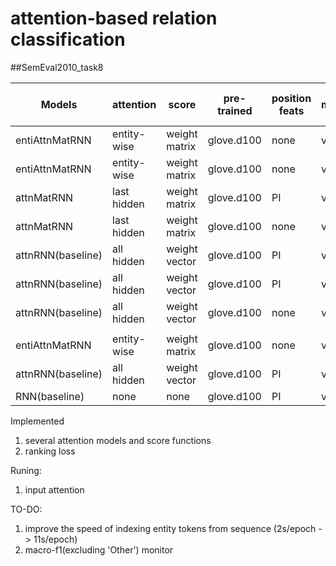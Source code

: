 # attention-based relation classification


##SemEval2010_task8

|Models|attention|score|pre-trained|position feats|monitor|batch size| official macro-F1|checkpoint|random search| speed|
|------|---------|-----|-----------|---------------|-------|----------|------------------|----------|--------------|-----|
|entiAttnMatRNN|entity-wise|weight matrix|glove.d100|none|val_acc|32| 81.43% |epoch|200|11s/epoch|
|entiAttnMatRNN|entity-wise|weight matrix|glove.d100|none|val_acc|32| 82.70% |step|1|210s/epoch|
|attnMatRNN|last hidden|weight matrix|glove.d100|PI|val_acc|32| 80.93%|epoch|200|
|attnMatRNN|last hidden|weight matrix|glove.d100|none|val_acc|32| 68.83%|epoch|200|
|attnRNN(baseline)|all hidden|weight vector|glove.d100|PI|val_acc|32| 80.59%|epoch|200|3s/epoch|
|attnRNN(baseline)|all hidden|weight vector|glove.d100|PI|val_acc|32| 82.49%(84.0%)|step|1|10s/epoch|
|attnRNN(baseline)|all hidden|weight vector|glove.d100|none|val_acc|32|70.90%|epoch|200|3s/epoch|
||||||||||||
|entiAttnMatRNN|entity-wise|weight matrix|glove.d100|none|val_acc|32| 83.26% |10steps|200|30s/epoch|
|attnRNN(baseline)|all hidden|weight vector|glove.d100|PI|val_acc|32|82.97%|10steps|200|12s/epoch|
|RNN(baseline)|none|none|glove.d100|PI|val_acc|32| 81.87% |10steps|200|9s/epoch|

Implemented
1) several attention models and score functions
2) ranking loss

Runing:
1) input attention

TO-DO:
1) improve the speed of indexing entity tokens from sequence (2s/epoch -> 11s/epoch)
2) macro-f1(excluding 'Other') monitor
